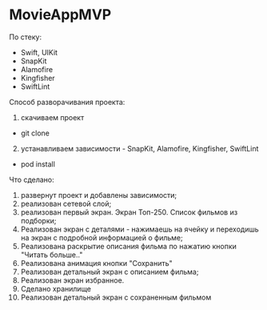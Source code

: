 # MovieAppMVP

По стеку:
- Swift, UIKit
- SnapKit
- Alamofire
- Kingfisher
- SwiftLint

Способ разворачивания проекта:
1. скачиваем проект
- git clone
2. устанавливаем зависимости - SnapKit, Alamofire, Kingfisher, SwiftLint
- pod install
   
Что сделано:
1. развернут проект и добавлены зависимости;
2. реализован сетевой слой;
3. реализован первый экран. Экран Топ-250. Список фильмов из подборки;
4. Реализован экран с деталями - нажимаешь на ячейку и переходишь на экран с подробной информацией о фильме;
5. Реализована раскрытие описания фильма по нажатию кнопки "Читать больше.."
6. Реализована анимация кнопки "Сохранить"
7. Реализован детальный экран с описанием фильма;
8. Реализован экран избранное.
9. Сделано хранилище
10. Реализован детальный экран с сохраненным фильмом

